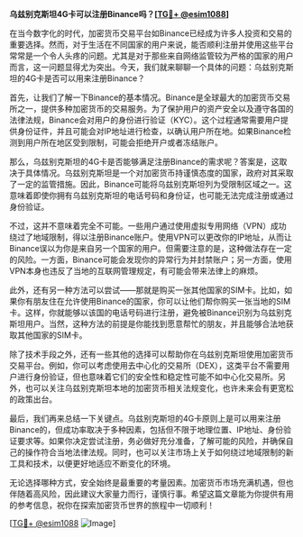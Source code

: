 **乌兹别克斯坦4G卡可以注册Binance吗？[[TG💪+ @esim1088](https://t.me/s/esim1088)]**

在当今数字化的时代，加密货币交易平台如Binance已经成为许多人投资和交易的重要选择。然而，对于生活在不同国家的用户来说，能否顺利注册并使用这些平台常常是一个令人头疼的问题。尤其是对于那些来自网络监管较为严格的国家的用户而言，这一问题显得尤为突出。今天，我们就来聊聊一个具体的问题：乌兹别克斯坦的4G卡是否可以用来注册Binance？

首先，让我们了解一下Binance的基本情况。Binance是全球最大的加密货币交易所之一，提供多种加密货币的交易服务。为了保护用户的资产安全以及遵守各国的法律法规，Binance会对用户的身份进行验证（KYC）。这个过程通常需要用户提供身份证件，并且可能会对IP地址进行检查，以确认用户所在地。如果Binance检测到用户所在地区受到限制，可能会拒绝开户或者冻结账户。

那么，乌兹别克斯坦的4G卡是否能够满足注册Binance的需求呢？答案是，这取决于具体情况。乌兹别克斯坦是一个对加密货币持谨慎态度的国家，政府对其采取了一定的监管措施。因此，Binance可能将乌兹别克斯坦列为受限制区域之一。这意味着即使你拥有乌兹别克斯坦的电话号码和身份证，也可能无法完成注册或通过身份验证。

不过，这并不意味着完全不可能。一些用户通过使用虚拟专用网络（VPN）成功绕过了地域限制，得以注册Binance账户。使用VPN可以更改你的IP地址，从而让Binance误以为你是来自另一个国家的用户。但需要注意的是，这种做法存在一定的风险。一方面，Binance可能会发现你的异常行为并封禁账户；另一方面，使用VPN本身也违反了当地的互联网管理规定，有可能会带来法律上的麻烦。

此外，还有另一种方法可以尝试——那就是购买一张其他国家的SIM卡。比如，如果你有朋友住在允许使用Binance的国家，你可以让他们帮你购买一张当地的SIM卡。这样，你就能够以该国的电话号码进行注册，避免被Binance识别为乌兹别克斯坦用户。当然，这种方法的前提是你能找到愿意帮忙的朋友，并且能够合法地获取其他国家的SIM卡。

除了技术手段之外，还有一些其他的选择可以帮助你在乌兹别克斯坦使用加密货币交易平台。例如，你可以考虑使用去中心化的交易所（DEX），这类平台不需要用户进行身份验证，但也意味着它们的安全性和稳定性可能不如中心化交易所。另外，也可以关注乌兹别克斯坦本地的加密货币相关法规变化，也许未来会有更宽松的政策出台。

最后，我们再来总结一下关键点。乌兹别克斯坦的4G卡原则上是可以用来注册Binance的，但成功率取决于多种因素，包括但不限于地理位置、IP地址、身份验证要求等。如果你决定尝试注册，务必做好充分准备，了解可能的风险，并确保自己的操作符合当地法律法规。同时，也可以关注市场上关于如何绕过地域限制的新工具和技术，以便更好地适应不断变化的环境。

无论选择哪种方式，安全始终是最重要的考量因素。加密货币市场充满机遇，但也伴随着高风险，因此建议大家量力而行，谨慎行事。希望这篇文章能为你提供有用的参考信息，祝你在探索加密货币世界的旅程中一切顺利！

[[TG💪+ @esim1088](https://t.me/s/esim1088) ![Image](https://i.postimg.cc/4NQfJmqS/Snipaste-2025-05-13-00-14-12.png)]